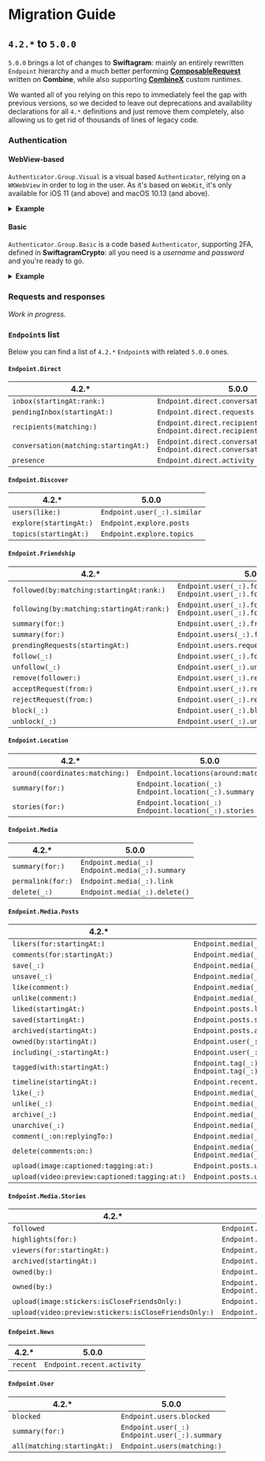 # Migration Guide

## `4.2.*` to `5.0.0`

`5.0.0` brings a lot of changes to **Swiftagram**: mainly an entirely rewritten `Endpoint` hierarchy
and a much better performing [**ComposableRequest**](https://github.com/sbertix/Swiftagram) written on **Combine**,
while also supporting [**CombineX**](https://github.com/cx-org/CombineX) custom runtimes. 

We wanted all of you relying on this repo to immediately feel the gap with previous versions, so we decided
to leave out deprecations and availability declarations for all `4.*` definitions and just remove them completely,
also allowing us to get rid of thousands of lines of legacy code. 

### Authentication

#### WebView-based

`Authenticator.Group.Visual` is a visual based `Authenticator`, relying on a `WKWebView` in order to log in the user.
As it's based on `WebKit`, it's only available for iOS 11 (and above) and macOS 10.13 (and above).

<details><summary><strong>Example</strong></summary>
    <p>

```swift
import UIKit

import Swiftagram

/// A `class` defining a view controller capable of displaying the authentication web view.
class LoginViewController: UIViewController {
    /// The completion handler.
    var completion: ((Secret) -> Void)? {
        didSet {
            guard oldValue == nil, let completion = completion else { return }
            // Authenticate.
            DispatchQueue.main.asyncAfter(deadline: .now()) {
                // We're using `Authentication.keyhcain`, being encrypted,
                // but you can rely on different ones.
                Authenticator.keychain
                    .visual(filling: self.view)
                    .authenticate()
                    .sink(receiveCompletion: { _ in }, receiveValue: completion)
                    .store(in: &self.bin)
            }
        }
    }

    /// The dispose bag.
    private var bin: Set<AnyCancellable> = []
}
```

And then you can use it simply by initiating it and assining a `completion` handler.

```swift
let controller = LoginViewController()
controller.completion = { _ in /* do something */ }
// Present/push the controller.
```

</p></details>

#### Basic

`Authenticator.Group.Basic` is a code based `Authenticator`, supporting 2FA, defined in **SwiftagramCrypto**: all you need is a _username_ and _password_ and you're ready to go.

<details><summary><strong>Example</strong></summary>
    <p>

```swift
import SwiftagramCrypto

/// A retained dispose bag.
/// **You need to retain this.**
private var bin: Set<AnyCancellable> = []

// We're using `Authentication.keyhcain`, being encrypted,
// but you can rely on different ones.
Authenticator.keychain
    .basic(username: /* username */,
           password: /* password */)
    .authenticate()
    .sink(receiveCompletion: {
            switch $0 {
            case .failure(let error):
                // Deal with two factor authentication.
                switch error {
                case Authenticator.Error.twoFactorChallenge(let challenge):
                    // Once you receive the challenge,
                    // ask the user for the 2FA code
                    // then just call:
                    // `challenge.code(/* the code */).authenticate()`
                    // and deal with the publisher.
                    break
                default:
                    break
                }
            default:
                break
            }
          }, 
          receiveValue: { _ in /* do something */ })
    .store(in: &self.bin)
}
```

</p></details>

### Requests and responses

*Work in progress.*

### `Endpoint`s list

Below you can find a list of `4.2.*` `Endpoint`s with related `5.0.0` ones. 

#### `Endpoint.Direct`

| 4.2.* | 5.0.0 |
|---|---|
| `inbox(startingAt:rank:)` | `Endpoint.direct.conversations` |
| `pendingInbox(startingAt:)` | `Endpoint.direct.requests` |
| `recipients(matching:)` | `Endpoint.direct.recipients`<br />`Endpoint.direct.recipients(matching:)` |
| `conversation(matching:startingAt:)` | `Endpoint.direct.conversation(_:)`<br />`Endpoint.direct.conversation(_:).summary` |
| `presence` | `Endpoint.direct.activity` |

#### `Endpoint.Discover`

| 4.2.* | 5.0.0 |
|---|---|
| `users(like:)` | `Endpoint.user(_:).similar` |
| `explore(startingAt:)` | `Endpoint.explore.posts` |
| `topics(startingAt:)` | `Endpoint.explore.topics` |

#### `Endpoint.Friendship`

| 4.2.* | 5.0.0 |
|---|---|
| `followed(by:matching:startingAt:rank:)` | `Endpoint.user(_:).following`<br />`Endpoint.user(_:).following(matching:)` |
| `following(by:matching:startingAt:rank:)` | `Endpoint.user(_:).followers`<br />`Endpoint.user(_:).followers(matching:)` |
| `summary(for:)` | `Endpoint.user(_:).friendship` |
| `summary(for:)` | `Endpoint.users(_:).friendships` |
| `prendingRequests(startingAt:)` | `Endpoint.users.requests` |
| `follow(_:)` | `Endpoint.user(_:).follow()` |
| `unfollow(_:)` | `Endpoint.user(_:).unfollow()` |
| `remove(follower:)` | `Endpoint.user(_:).remove()` |
| `acceptRequest(from:)` | `Endpoint.user(_:).request.approve()` |
| `rejectRequest(from:)` | `Endpoint.user(_:).request.decline()` |
| `block(_:)` | `Endpoint.user(_:).block()` |
| `unblock(_:)` | `Endpoint.user(_:).unblock()` |

#### `Endpoint.Location`

| 4.2.* | 5.0.0 |
|---|---|
| `around(coordinates:matching:)` | `Endpoint.locations(around:matching:)` |
| `summary(for:)` | `Endpoint.location(_:)`<br />`Endpoint.location(_:).summary` |
| `stories(for:)` | `Endpoint.location(_:)`<br />`Endpoint.location(_:).stories` |

#### `Endpoint.Media`

| 4.2.* | 5.0.0 |
|---|---|
| `summary(for:)` | `Endpoint.media(_:)`<br />`Endpoint.media(_:).summary` |
| `permalink(for:)` | `Endpoint.media(_:).link` |
| `delete(_:)` | `Endpoint.media(_:).delete()` |

#### `Endpoint.Media.Posts`

| 4.2.* | 5.0.0 |
|---|---|
| `likers(for:startingAt:)` | `Endpoint.media(_:).likers` |
| `comments(for:startingAt:)` | `Endpoint.media(_:).comments` |
| `save(_:)` | `Endpoint.media(_:).save()` |
| `unsave(_:)` | `Endpoint.media(_:).unsave()` |
| `like(comment:)` | `Endpoint.media(_:).comment(_:).like()` |
| `unlike(comment:)` | `Endpoint.media(_:).comment(_:).unlike()` |
| `liked(startingAt:)` | `Endpoint.posts.liked` |
| `saved(startingAt:)` | `Endpoint.posts.saved` |
| `archived(startingAt:)` | `Endpoint.posts.archived` |
| `owned(by:startingAt:)` | `Endpoint.user(_:).posts` |
| `including(_:startingAt:)` | `Endpoint.user(_:).tags` |
| `tagged(with:startingAt:)` | `Endpoint.tag(_:)`<br />`Endpoint.tag(_:).summary` |
| `timeline(startingAt:)` | `Endpoint.recent.posts` |
| `like(_:)` | `Endpoint.media(_:).like()` |
| `unlike(_:)` | `Endpoint.media(_:).unlike()` |
| `archive(_:)` | `Endpoint.media(_:).archive()` |
| `unarchive(_:)` | `Endpoint.media(_:).unarchive()` |
| `comment(_:on:replyingTo:)` | `Endpoint.media(_:).comment(with:under:)` |
| `delete(comments:on:)` | `Endpoint.media(_:).comments(_:).delete()`<br />`Endpoint.media(_:).comment(_:).delete()` |
| `upload(image:captioned:tagging:at:)` | `Endpoint.posts.upload(image:captioned:tagging:at:)` |
| `upload(video:preview:captioned:tagging:at:)` | `Endpoint.posts.upload(video:preview:captioned:tagging:at:)` |

#### `Endpoint.Media.Stories`

| 4.2.* | 5.0.0 |
|---|---|
| `followed` | `Endpoint.recent.stories` |
| `highlights(for:)` | `Endpoint.user(_:).highlights` |
| `viewers(for:startingAt:)` | `Endpoint.media(_:).viewers` |
| `archived(startingAt:)` | `Endpoint.stories.archived` |
| `owned(by:)` | `Endpoint.user(_:).stories` |
| `owned(by:)` | `Endpoint.stories(_:)`<br />`Endpoint.users(_:).stories` |
| `upload(image:stickers:isCloseFriendsOnly:)` | `Endpoint.stories.upload(image:stickers:isCloseFriendsOnly:)` |
| `upload(video:preview:stickers:isCloseFriendsOnly:)` | `Endpoint.stories.upload(video:preview:stickers:isCloseFriendsOnly:)` |

#### `Endpoint.News`

| 4.2.* | 5.0.0 |
|---|---|
| `recent` | `Endpoint.recent.activity` |

#### `Endpoint.User`

| 4.2.* | 5.0.0 |
|---|---|
| `blocked` | `Endpoint.users.blocked` |
| `summary(for:)` | `Endpoint.user(_:)`<br />`Endpoint.user(_:).summary` |
| `all(matching:startingAt:)` | `Endpoint.users(matching:)` |
